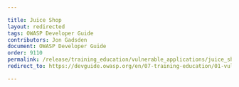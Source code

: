 ```yaml
---

title: Juice Shop
layout: redirected
tags: OWASP Developer Guide
contributors: Jon Gadsden
document: OWASP Developer Guide
order: 9110
permalink: /release/training_education/vulnerable_applications/juice_shop/
redirect_to: https://devguide.owasp.org/en/07-training-education/01-vulnerable-apps/01-juice-shop/

---
```

